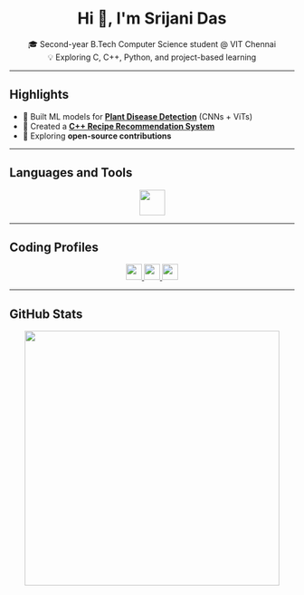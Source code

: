 <h1 align="center">Hi 👋, I'm Srijani Das</h1>

<p align="center">
🎓 Second-year B.Tech Computer Science student @ VIT Chennai <br>
💡 Exploring C, C++, Python, and project-based learning 
</p>

---

## Highlights  

- 🧠 Built ML models for [**Plant Disease Detection**](https://github.com/Srijani-Das07/Plant-Disease-Detection-and-Classification-Baseline-Models) (CNNs + ViTs)  
- 🍳 Created a [**C++ Recipe Recommendation System**](https://github.com/Srijani-Das07/Recipe-Recommendation-System)  
- 🔗 Exploring **open-source contributions** 

---

## Languages and Tools  

<p align="center">
  <img src="https://skillicons.dev/icons?i=c,cpp,python,git,github" height="45"/>
</p>

---

## Coding Profiles  

<p align="center">
  <a href="https://leetcode.com/u/Srijani_Das07/" target="_blank" title="LeetCode">
    <img src="https://img.shields.io/badge/LeetCode-orange?style=for-the-badge&logo=leetcode&logoColor=black&labelColor=orange&color=black" height="28"/>
  </a>
  <a href="https://www.hackerrank.com/profile/srijani0107" target="_blank" title="HackerRank">
    <img src="https://img.shields.io/badge/HackerRank-2EC866?style=for-the-badge&logo=hackerrank&logoColor=white" height="28"/>
  </a>
  <a href="https://www.codechef.com/users/srijani_das01" target="_blank" title="CodeChef">
    <img src="https://img.shields.io/badge/CodeChef-5B4638?style=for-the-badge&logo=codechef&logoColor=white" height="28"/>
  </a>
</p>

---

## GitHub Stats  

<p align="center">
  <img src="https://github-readme-stats.vercel.app/api?username=Srijani-Das07&show_icons=true&theme=tokyonight&hide_border=true" width="450"/>
  <br>
<!--
  <img src="https://github-readme-streak-stats.herokuapp.com/?user=Srijani-Das07&theme=tokyonight&hide_border=true" width="450"/>
</p>

<!--

## GitHub Trophies  

<p align="center">
  <img src="https://github-profile-trophy.vercel.app/?username=Srijani-Das07&theme=tokyonight&no-frame=true&no-bg=true&margin-w=10" />
</p>

---

## Contribution Graph  

<p align="center">
  <img src="https://github-readme-activity-graph.vercel.app/graph?username=Srijani-Das07&theme=react-dark&area=true&hide_border=true&line=00fffb&point=ffffff&color=39FF14" width="700" height="250"/>
</p>















